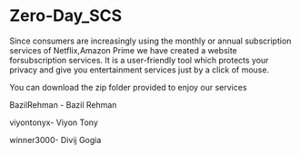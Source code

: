 # Zero-Day_SCS

Since consumers are increasingly using the monthly or annual subscription services of Netflix,Amazon Prime we have created a website forsubscription services. It is a user-friendly tool which protects your privacy and give you entertainment services just by a click of mouse.

You can download the zip folder provided to enjoy our services 



BazilRehman - Bazil Rehman

viyontonyx- Viyon Tony

winner3000- Divij Gogia
